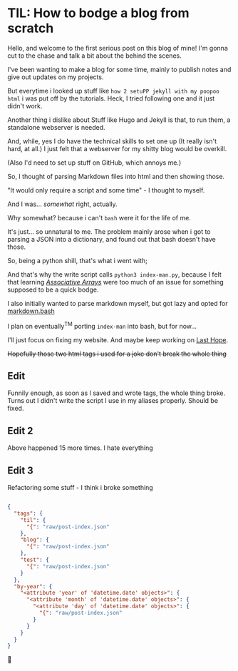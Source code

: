 # TIL: How to bodge a blog from scratch

Hello, and welcome to the first serious post on this blog of mine! I'm gonna cut to the chase and talk a bit about the behind the scenes.

I've been wanting to make a blog for some time, mainly to publish notes and give out updates on my projects.

But everytime i looked up stuff like `how 2 setuPP jekyll with my poopoo html` i was put off by the tutorials. Heck, I tried following one and it just didn't work.

Another thing i dislike about Stuff like Hugo and Jekyll is that, to run them, a standalone webserver is needed.

And, while, yes I do have the technical skills to set one up (It really isn't hard, at all.) I just felt that a webserver for my shitty blog would be overkill.

(Also I'd need to set up stuff on GitHub, which annoys me.)

So, I thought of parsing Markdown files into html and then showing those.

"It would only require a script and some time" - I thought to myself.

And I was... _somewhat_ right, actually.

Why somewhat? because i can't `bash` were it for the life of me.

It's just... so unnatural to me. The problem mainly arose when i got to parsing a JSON into a dictionary, and found out that bash doesn't have those.

So, being a python shill, that's what i went with;

And that's why the write script calls `python3 index-man.py`, because I felt that learning [_Associative Arrays_](https://linuxhint.com/associative_array_bash) were too much of an issue for something supposed to be a quick bodge.

I also initially wanted to parse markdown myself, but got lazy and opted for [markdown.bash](https://github.com/chadbraunduin/markdown.bash/)

I plan on eventually<sup>TM</sup> porting `index-man` into bash, but for now...

I'll just focus on fixing my website. And maybe keep working on [Last Hope](https://envyniv.github.io/Project-Hope/).

~~Hopefully those two html tags i used for a joke don't break the whole thing~~

## Edit

Funnily enough, as soon as I saved and wrote tags, the whole thing broke. Turns out I didn't write the script I use in my aliases properly. Should be fixed.

## Edit 2

Above happened 15 more times. I hate everything

## Edit 3

Refactoring some stuff - I think i broke something
```json

{
  "tags": {
    "til": {
      "{": "raw/post-index.json"
    },
    "blog": {
      "{": "raw/post-index.json"
    },
    "test": {
      "{": "raw/post-index.json"
    }
  },
  "by-year": {
    "<attribute 'year' of 'datetime.date' objects>": {
      "<attribute 'month' of 'datetime.date' objects>": {
        "<attribute 'day' of 'datetime.date' objects>": {
          "{": "raw/post-index.json"
        }
      }
    }
  }
}


```
🤔
